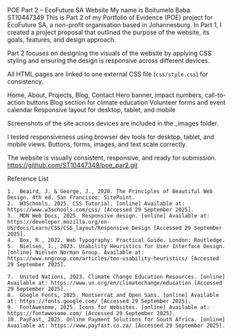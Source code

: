  POE Part 2 – EcoFuture SA Website
My name is Boitumelo Baba. ST10447349
This is Part 2 of my Portfolio of Evidence (POE) project for EcoFuture SA, a non-profit organisation based in Johannesburg. In Part 1, I created a project proposal that outlined the purpose of the website, its goals, features, and design approach.

Part 2 focuses on designing the visuals of the website by applying CSS styling and ensuring the design is responsive across different devices.


All HTML pages are linked to one external CSS file (`css/style.css`) for consistency.

Home, About, Projects, Blog, Contact
Hero banner, impact numbers, call-to-action buttons
Blog section for climate education
Volunteer forms and event calendar
Responsive layout for desktop, tablet, and mobile

Screenshots of the site across devices are included in the _images folder.


I tested responsiveness using browser dev tools for desktop, tablet, and mobile views. Buttons, forms, images, and text scale correctly.

The website is visually consistent, responsive, and ready for submission.
https://github.com/ST10447349/poe_par2.git

Reference List

	1.	Beaird, J. & George, J., 2020. The Principles of Beautiful Web Design. 4th ed. San Francisco: SitePoint.
	2.	W3Schools, 2025. CSS Tutorial. [online] Available at: https://www.w3schools.com/css/ [Accessed 29 September 2025].
	3.	MDN Web Docs, 2025. Responsive design. [online] Available at: https://developer.mozilla.org/en-US/docs/Learn/CSS/CSS_layout/Responsive_Design [Accessed 29 September 2025].
	4.	Box, R., 2022. Web Typography: Practical Guide. London: Routledge.
	5.	Nielsen, J., 2023. Usability Heuristics for User Interface Design. [online] Nielsen Norman Group. Available at: https://www.nngroup.com/articles/ten-usability-heuristics/ [Accessed 29 September 2025].
	
	7.	United Nations, 2023. Climate Change Education Resources. [online] Available at: https://www.un.org/en/climatechange/education [Accessed 29 September 2025].
	8.	Google Fonts, 2025. Montserrat and Open Sans. [online] Available at: https://fonts.google.com/ [Accessed 29 September 2025].
	9.	FontAwesome, 2025. Icons for Websites. [online] Available at: https://fontawesome.com/ [Accessed 29 September 2025].
	10.	PayFast, 2025. Online Payment Solutions for South Africa. [online] Available at: https://www.payfast.co.za/ [Accessed 29 September 2025].


